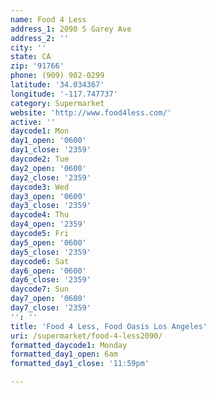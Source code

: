 ```yaml
---
name: Food 4 Less
address_1: 2090 S Garey Ave
address_2: ''
city: ''
state: CA
zip: '91766'
phone: (909) 902-0299
latitude: '34.034367'
longitude: '-117.747737'
category: Supermarket
website: 'http://www.food4less.com/'
active: ''
daycode1: Mon
day1_open: '0600'
day1_close: '2359'
daycode2: Tue
day2_open: '0600'
day2_close: '2359'
daycode3: Wed
day3_open: '0600'
day3_close: '2359'
daycode4: Thu
day4_open: '2359'
daycode5: Fri
day5_open: '0600'
day5_close: '2359'
daycode6: Sat
day6_open: '0600'
day6_close: '2359'
daycode7: Sun
day7_open: '0600'
day7_close: '2359'
'': ''
title: 'Food 4 Less, Food Oasis Los Angeles'
uri: /supermarket/food-4-less2090/
formatted_daycode1: Monday
formatted_day1_open: 6am
formatted_day1_close: '11:59pm'

---
```

